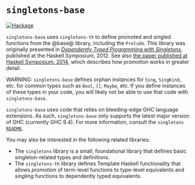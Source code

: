 `singletons-base`
=================

[![Hackage](https://img.shields.io/hackage/v/singletons-base.svg)](http://hackage.haskell.org/package/singletons-base)

`singletons-base` uses `singletons-th` to define promoted and singled
functions from the @base@ library, including the `Prelude`. This library was
originally presented in
[_Dependently Typed Programming with Singletons_](https://richarde.dev/papers/2012/singletons/paper.pdf),
published at the Haskell Symposium, 2012. See also
[the paper published at Haskell Symposium, 2014](https://richarde.dev/papers/2014/promotion/promotion.pdf),
which describes how promotion works in greater detail.

WARNING: `singletons-base` defines orphan instances for `Sing`, `SingKind`, etc.
for common types such as `Bool`, `[]`, `Maybe`, etc. If you define
instances of these types in your code, you will likely not be able to use
that code with `singletons-base`.

`singletons-base` uses code that relies on bleeding-edge GHC language
extensions. As such, `singletons-base` only supports the latest major version
of GHC (currently GHC 9.4). For more information,
consult the `singletons`
[`README`](https://github.com/goldfirere/singletons/blob/master/README.md).

You may also be interested in the following related libraries:

* The `singletons` library is a small, foundational library that defines
  basic singleton-related types and definitions.
* The `singletons-th` library defines Template Haskell functionality that
  allows _promotion_ of term-level functions to type-level equivalents and
  _singling_ functions to dependently typed equivalents.
